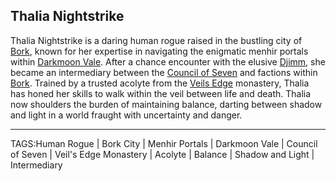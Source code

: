 ## Thalia Nightstrike

Thalia Nightstrike is a daring human rogue raised in the bustling city of [Bork](../Places/Bork.md), known for her expertise in navigating the enigmatic menhir portals within [Darkmoon Vale](../Places/Darkmoon%20Vale.md). After a chance encounter with the elusive [Djimm](Djimm.md), she became an intermediary between the [Council of Seven](../Lore/Council%20of%20Seven.md) and factions within [Bork](../Places/Bork.md). Trained by a trusted acolyte from the [Veils Edge](../Places/Veils%20Edge.md) monastery, Thalia has honed her skills to walk within the veil between life and death. Thalia now shoulders the burden of maintaining balance, darting between shadow and light in a world fraught with uncertainty and danger.



---

TAGS:Human Rogue | Bork City | Menhir Portals | Darkmoon Vale | Council of Seven | Veil's Edge Monastery | Acolyte | Balance | Shadow and Light | Intermediary
